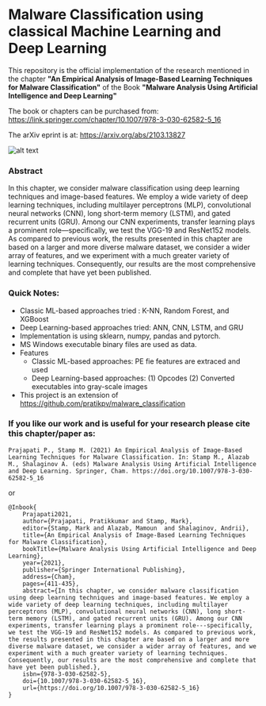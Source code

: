 # Malware Classification using classical Machine Learning and Deep Learning

This repository is the official implementation of the research mentioned in the chapter **"An Empirical Analysis of Image-Based Learning Techniques for Malware Classification"** of the Book **"Malware Analysis Using Artificial Intelligence and Deep Learning"**

The book or chapters can be purchased from: https://link.springer.com/chapter/10.1007/978-3-030-62582-5_16

The arXiv eprint is at: https://arxiv.org/abs/2103.13827

![alt text](https://media.springernature.com/w306/springer-static/cover-hires/book/978-3-030-62582-5)


### Abstract

In this chapter, we consider malware classification using deep learning techniques and image-based features. We employ a wide variety of deep learning techniques, including multilayer perceptrons (MLP), convolutional neural networks (CNN), long short-term memory (LSTM), and gated recurrent units (GRU). Among our CNN experiments, transfer learning plays a prominent role—specifically, we test the VGG-19 and ResNet152 models. As compared to previous work, the results presented in this chapter are based on a larger and more diverse malware dataset, we consider a wider array of features, and we experiment with a much greater variety of learning techniques. Consequently, our results are the most comprehensive and complete that have yet been published.

### Quick Notes:

* Classic ML-based approaches tried : K-NN, Random Forest, and XGBoost
* Deep Learning-based approaches tried: ANN, CNN, LSTM, and GRU
* Implementation is using sklearn, numpy, pandas and pytorch.
* MS Windows executable binary files are used as data.
* Features
  * Classic ML-based approaches: PE fie features are extraced and used
  * Deep Learning-based approaches: (1) Opcodes (2) Converted executables into gray-scale images
* This project is an extension of https://github.com/pratikpv/malware_classification


### If you like our work and is useful for your research please cite this chapter/paper as:
```
Prajapati P., Stamp M. (2021) An Empirical Analysis of Image-Based Learning Techniques for Malware Classification. In: Stamp M., Alazab M., Shalaginov A. (eds) Malware Analysis Using Artificial Intelligence and Deep Learning. Springer, Cham. https://doi.org/10.1007/978-3-030-62582-5_16
```
or
```
@Inbook{
    Prajapati2021,
    author={Prajapati, Pratikkumar and Stamp, Mark},
    editor={Stamp, Mark and Alazab, Mamoun  and Shalaginov, Andrii},
    title={An Empirical Analysis of Image-Based Learning Techniques for Malware Classification},
    bookTitle={Malware Analysis Using Artificial Intelligence and Deep Learning},
    year={2021},
    publisher={Springer International Publishing},
    address={Cham},
    pages={411-435},
    abstract={In this chapter, we consider malware classification using deep learning techniques and image-based features. We employ a wide variety of deep learning techniques, including multilayer perceptrons (MLP), convolutional neural networks (CNN), long short-term memory (LSTM), and gated recurrent units (GRU). Among our CNN experiments, transfer learning plays a prominent role---specifically, we test the VGG-19 and ResNet152 models. As compared to previous work, the results presented in this chapter are based on a larger and more diverse malware dataset, we consider a wider array of features, and we experiment with a much greater variety of learning techniques. Consequently, our results are the most comprehensive and complete that have yet been published.},
    isbn={978-3-030-62582-5},
    doi={10.1007/978-3-030-62582-5_16},
    url={https://doi.org/10.1007/978-3-030-62582-5_16}
}
```

